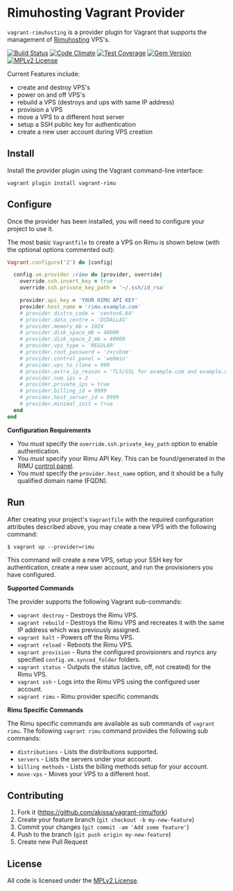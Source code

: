 # Rimuhosting Vagrant Provider

`vagrant-rimuhosting` is a provider plugin for Vagrant that supports the
management of [Rimuhosting](https://www.rimuhosting.com/) VPS's.

[![Build Status](https://travis-ci.org/akissa/vagrant-rimu.svg?branch=master)](https://travis-ci.org/akissa/vagrant-rimu)
[![Code Climate](https://codeclimate.com/github/akissa/vagrant-rimu/badges/gpa.svg)](https://codeclimate.com/github/akissa/vagrant-rimu)
[![Test Coverage](https://codeclimate.com/github/akissa/vagrant-rimu/badges/coverage.svg)](https://codeclimate.com/github/akissa/vagrant-rimu/coverage)
[![Gem Version](https://badge.fury.io/rb/vagrant-rimu.svg)](https://badge.fury.io/rb/vagrant-rimu)
[![MPLv2 License](https://img.shields.io/badge/license-MPLv2-blue.svg?style=flat-square)](https://www.mozilla.org/MPL/2.0/)

Current Features include:
- create and destroy VPS's
- power on and off VPS's
- rebuild a VPS (destroys and ups with same IP address)
- provision a VPS
- move a VPS to a different host server
- setup a SSH public key for authentication
- create a new user account during VPS creation

## Install

Install the provider plugin using the Vagrant command-line interface:

    vagrant plugin install vagrant-rimu

## Configure

Once the provider has been installed, you will need to configure your
project to use it.

The most basic `Vagrantfile` to create a VPS on Rimu is shown below
(with the optional options commented out):

```ruby
Vagrant.configure('2') do |config|

  config.vm.provider :rimu do |provider, override|
    override.ssh.insert_key = true
    override.ssh.private_key_path = '~/.ssh/id_rsa'

    provider.api_key = 'YOUR RIMU API KEY'
    provider.host_name = 'rimu.example.com'
    # provider.distro_code = 'centos6.64'
    # provider.data_centre = 'DCDALLAS'
    # provider.memory_mb = 1024
    # provider.disk_space_mb = 40000
    # provider.disk_space_2_mb = 40000
    # provider.vps_type = 'REGULAR'
    # provider.root_password = 'zxcvbnm'
    # provider.control_panel = 'webmin'
    # provider.vps_to_clone = 999
    # provider.extra_ip_reason = 'TLS/SSL for example.com and example.net'
    # provider.num_ips = 2
    # provider.private_ips = true
    # provider.billing_id = 9999
    # provider.host_server_id = 9999
    # provider.minimal_init = true
  end
end
```

**Configuration Requirements**
- You *must* specify the `override.ssh.private_key_path` option to enable
  authentication.
- You *must* specify your Rimu API Key. This can be found/generated in the RIMU
  [control panel](https://rimuhosting.com/cp/apikeys.jsp).
- You *must* specify the `provider.host_name` option, and it should be a
  fully qualified domain name (FQDN).

## Run

After creating your project's `Vagrantfile` with the required configuration
attributes described above, you may create a new VPS with the following
command:

    $ vagrant up --provider=rimu

This command will create a new VPS, setup your SSH key for authentication,
create a new user account, and run the provisioners you have configured.

**Supported Commands**

The provider supports the following Vagrant sub-commands:
- `vagrant destroy` - Destroys the Rimu VPS.
- `vagrant rebuild` - Destroys the Rimu VPS and recreates it with the
  same IP address which was previously assigned.
- `vagrant halt` - Powers off the Rimu VPS.
- `vagrant reload` - Reboots the Rimu VPS.
- `vagrant provision` - Runs the configured provisioners and rsyncs any
  specified `config.vm.synced_folder` folders.
- `vagrant status` - Outputs the status (active, off, not created) for the
  Rimu VPS.
- `vagrant ssh` - Logs into the Rimu VPS using the configured user account.
- `vagrant rimu` - Rimu provider specific commands

**Rimu Specific Commands**

The Rimu specific commands are available as sub commands of `vagrant rimu`.
The following `vagrant rimu` command provides the following sub commands:
- `distributions` - Lists the distributions supported.
- `servers` - Lists the servers under your account.
- `billing methods` - Lists the billing methods setup for your account.
- `move-vps` - Moves your VPS to a different host.

## Contributing

1. Fork it (https://github.com/akissa/vagrant-rimu/fork)
2. Create your feature branch (`git checkout -b my-new-feature`)
3. Commit your changes (`git commit -am 'Add some feature'`)
4. Push to the branch (`git push origin my-new-feature`)
5. Create new Pull Request


## License

All code is licensed under the
[MPLv2 License](https://github.com/akissa/vagrant-rimu/blob/master/LICENSE).
